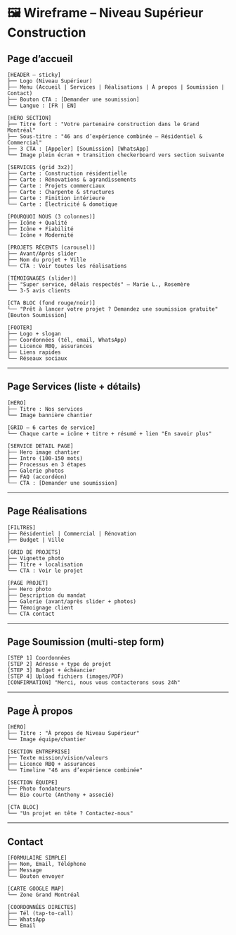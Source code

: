 # **🖼️ Wireframe – Niveau Supérieur Construction**

## **Page d’accueil**

`[HEADER – sticky]`  
 `├── Logo (Niveau Supérieur)`  
 `├── Menu (Accueil | Services | Réalisations | À propos | Soumission | Contact)`  
 `├── Bouton CTA : [Demander une soumission]`  
 `└── Langue : [FR | EN]`

`[HERO SECTION]`  
 `├── Titre fort : "Votre partenaire construction dans le Grand Montréal"`  
 `├── Sous-titre : "46 ans d’expérience combinée – Résidentiel & Commercial"`  
 `├── 3 CTA : [Appeler] [Soumission] [WhatsApp]`  
 `└── Image plein écran + transition checkerboard vers section suivante`

`[SERVICES (grid 3x2)]`  
 `├── Carte : Construction résidentielle`  
 `├── Carte : Rénovations & agrandissements`  
 `├── Carte : Projets commerciaux`  
 `├── Carte : Charpente & structures`  
 `├── Carte : Finition intérieure`  
 `└── Carte : Électricité & domotique`

`[POURQUOI NOUS (3 colonnes)]`  
 `├── Icône + Qualité`  
 `├── Icône + Fiabilité`  
 `└── Icône + Modernité`

`[PROJETS RÉCENTS (carousel)]`  
 `├── Avant/Après slider`  
 `├── Nom du projet + Ville`  
 `└── CTA : Voir toutes les réalisations`

`[TÉMOIGNAGES (slider)]`  
 `├── "Super service, délais respectés" – Marie L., Rosemère`  
 `└── 3-5 avis clients`

`[CTA BLOC (fond rouge/noir)]`  
 `└── "Prêt à lancer votre projet ? Demandez une soumission gratuite"`  
     `[Bouton Soumission]`

`[FOOTER]`  
 `├── Logo + slogan`  
 `├── Coordonnées (tél, email, WhatsApp)`  
 `├── Licence RBQ, assurances`  
 `├── Liens rapides`  
 `└── Réseaux sociaux`

---

## **Page Services (liste \+ détails)**

`[HERO]`  
 `├── Titre : Nos services`  
 `└── Image bannière chantier`

`[GRID – 6 cartes de service]`  
 `└── Chaque carte = icône + titre + résumé + lien "En savoir plus"`

`[SERVICE DETAIL PAGE]`  
 `├── Hero image chantier`  
 `├── Intro (100-150 mots)`  
 `├── Processus en 3 étapes`  
 `├── Galerie photos`  
 `├── FAQ (accordéon)`  
 `└── CTA : [Demander une soumission]`

---

## **Page Réalisations**

`[FILTRES]`  
 `├── Résidentiel | Commercial | Rénovation`  
 `├── Budget | Ville`

`[GRID DE PROJETS]`  
 `├── Vignette photo`  
 `├── Titre + localisation`  
 `└── CTA : Voir le projet`

`[PAGE PROJET]`  
 `├── Hero photo`  
 `├── Description du mandat`  
 `├── Galerie (avant/après slider + photos)`  
 `├── Témoignage client`  
 `└── CTA contact`

---

## **Page Soumission (multi-step form)**

`[STEP 1] Coordonnées`  
`[STEP 2] Adresse + type de projet`  
`[STEP 3] Budget + échéancier`  
`[STEP 4] Upload fichiers (images/PDF)`  
`[CONFIRMATION] "Merci, nous vous contacterons sous 24h"`

---

## **Page À propos**

`[HERO]`  
 `├── Titre : "À propos de Niveau Supérieur"`  
 `└── Image équipe/chantier`

`[SECTION ENTREPRISE]`  
 `├── Texte mission/vision/valeurs`  
 `├── Licence RBQ + assurances`  
 `└── Timeline "46 ans d’expérience combinée"`

`[SECTION ÉQUIPE]`  
 `├── Photo fondateurs`  
 `└── Bio courte (Anthony + associé)`

`[CTA BLOC]`  
 `└── "Un projet en tête ? Contactez-nous"`

---

## **Contact**

`[FORMULAIRE SIMPLE]`  
 `├── Nom, Email, Téléphone`  
 `├── Message`  
 `└── Bouton envoyer`

`[CARTE GOOGLE MAP]`  
 `└── Zone Grand Montréal`

`[COORDONNÉES DIRECTES]`  
 `├── Tél (tap-to-call)`  
 `├── WhatsApp`  
 `└── Email`

